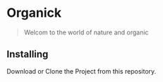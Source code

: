 # Organick

> Welcom to the world of nature and organic

## Installing

Download or Clone the Project from this repository.
